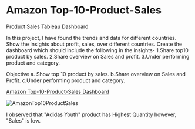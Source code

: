 # Amazon Top-10-Product-Sales
Product Sales Tableau Dashboard 
 
In this project, I have found the trends and data for different countries. Show the insights about profit, sales, over different countries.
Create the dashboard which should include the following in the insights-
1.Share top10 product by sales.
2.Share overview on Sales and profit.
3.Under performing product and category.

Objective
a. Show top 10 product by sales.
b.Share overview on Sales and Profit.
c.Under performing product and category.

[Amazon Top-10-Product-Sales Dashboard](https://public.tableau.com/app/profile/sajal.jain4190/viz/Top10ProductSalesDashboardColoured/Dashboard1)

![AmazonTop10ProductSales](https://user-images.githubusercontent.com/106689439/212522845-402046f5-4039-4cf2-aa66-8dff4c12e360.jpg)

I observed that "Adidas Youth" product has Highest Quantity however, "Sales" is low.

